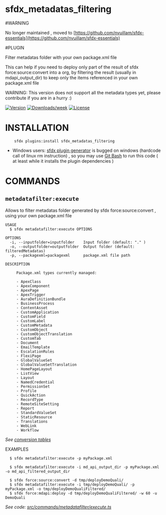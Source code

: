 sfdx_metadatas_filtering
========================

#WARNING

 No longer maintained , moved to [https://github.com/nvuillam/sfdx-essentials](https://github.com/nvuillam/sfdx-essentials)

#PLUGIN

Filter metadatas folder with your own package.xml file

This can help if you need to deploy only part of the result of sfdx force:source:convert into a org, by filtering the result (usually in mdapi_output_dir) to keep only the items referenced in your own package.xml file

WARNING: This version does not support all the metadata types yet, please contribute if you are in a hurry :)

[![Version](https://img.shields.io/npm/v/sfdx_metadatas_filtering.svg)](https://npmjs.org/package/sfdx_metadatas_filtering)
[![Downloads/week](https://img.shields.io/npm/dw/sfdx_metadatas_filtering.svg)](https://npmjs.org/package/sfdx_metadatas_filtering) 
[![License](https://img.shields.io/npm/l/sfdx_metadatas_filtering.svg)](https://github.com/nvuillam/sfdx_metadatas_filtering/blob/master/package.json) 
<!-- [![CircleCI](https://circleci.com/gh/nvuillam/sfdx_metadatas_filtering/tree/master.svg?style=shield)](https://circleci.com/gh/nvuillam/sfdx_metadatas_filtering/tree/master)
[![Appveyor CI](https://ci.appveyor.com/api/projects/status/github/nvuillam/sfdx_metadatas_filtering?branch=master&svg=true)](https://ci.appveyor.com/project/heroku/sfdx_metadatas_filtering/branch/master)
[![Codecov](https://codecov.io/gh/nvuillam/sfdx_metadatas_filtering/branch/master/graph/badge.svg)](https://codecov.io/gh/nvuillam/sfdx_metadatas_filtering)
[![Greenkeeper](https://badges.greenkeeper.io/nvuillam/sfdx_metadatas_filtering.svg)](https://greenkeeper.io/)
[![Known Vulnerabilities](https://snyk.io/test/github/nvuillam/sfdx_metadatas_filtering/badge.svg)](https://snyk.io/test/github/nvuillam/sfdx_metadatas_filtering) -->

# INSTALLATION

```
    sfdx plugins:install sfdx_metadatas_filtering
```

- Windows users: [sfdx plugin generator](https://github.com/forcedotcom/sfdx-plugin-generate) is bugged on windows (hardcode call of linux rm instruction) , so you may use [Git Bash](https://gitforwindows.org/) to run this code ( at least while it installs the plugin dependencies )

# COMMANDS

## `metadatafilter:execute`

Allows to filter metadatas folder generated by sfdx force:source:convert , using your own package.xml file

```
USAGE
  $ sfdx metadatafilter:execute OPTIONS

OPTIONS
  -i, --inputfolder=inputfolder    Input folder (default: "." )
  -o, --outputfolder=outputfolder  Output folder (default: filteredMetadatas)
  -p, --packagexml=packagexml      package.xml file path

DESCRIPTION
  
     Package.xml types currently managed:

     - ApexClass
     - ApexComponent
     - ApexPage
     - ApexTrigger
     - AuraDefinitionBundle
     - BusinessProcess
     - ContentAsset
     - CustomApplication
     - CustomField
     - CustomLabel
     - CustomMetadata
     - CustomObject
     - CustomObjectTranslation
     - CustomTab
     - Document
     - EmailTemplate
     - EscalationRules
     - FlexiPage
     - GlobalValueSet
     - GlobalValueSetTranslation
     - HomePageLayout
     - ListView
     - Layout
     - NamedCredential
     - PermissionSet
     - Profile
     - QuickAction
     - RecordType
     - RemoteSiteSetting
     - Report
     - StandardValueSet
     - StaticResource
     - Translations
     - WebLink
     - Workflow

```

_See [conversion tables](https://github.com/nvuillam/sfdx_metadatas_filtering/blob/d1567782218fce3ba800a5e752aff45b54980585/src/commands/metadatafilter/execute.ts#L280)_

EXAMPLES

```
  $ sfdx metadatafilter:execute -p myPackage.xml

  $ sfdx metadatafilter:execute -i md_api_output_dir -p myPackage.xml -o md_api_filtered_output_dir

  $ sfdx force:source:convert -d tmp/deployDemoQuali/
  $ sfdx metadatafilter:execute -i tmp/deployDemoQuali/ -p myPackage.xml -o tmp/deployDemoQualiFiltered/
  $ sfdx force:mdapi:deploy -d tmp/deployDemoQualiFiltered/ -w 60 -u DemoQuali

```

_See code: [src/commands/metadatafilter/execute.ts](https://github.com/nvuillam/sfdx_metadatas_filtering/blob/master/src/commands/metadatafilter/execute.ts)_
